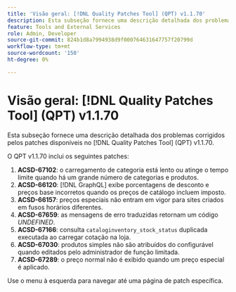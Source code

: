 ```yaml
---
title: 'Visão geral: [!DNL Quality Patches Tool] (QPT) v1.1.70'
description: Esta subseção fornece uma descrição detalhada dos problemas corrigidos pelos patches disponíveis no  [!DNL Quality Patches Tool] (QPT) v1.1.70.
feature: Tools and External Services
role: Admin, Developer
source-git-commit: 824b1d8a7994938d9f000764631647757f20799d
workflow-type: tm+mt
source-wordcount: '150'
ht-degree: 0%

---
```


# Visão geral: [!DNL Quality Patches Tool] (QPT) v1.1.70

Esta subseção fornece uma descrição detalhada dos problemas corrigidos pelos patches disponíveis no [!DNL Quality Patches Tool] (QPT) v1.1.70.

O QPT v1.1.70 inclui os seguintes patches:
1. **ACSD-67102**: o carregamento de categoria está lento ou atinge o tempo limite quando há um grande número de categorias e produtos.
1. **ACSD-66120**: [!DNL GraphQL] exibe porcentagens de desconto e preços base incorretos quando os preços de catálogo incluem imposto.
1. **ACSD-66157**: preços especiais não entram em vigor para sites criados em fusos horários diferentes.
1. **ACSD-67659**: as mensagens de erro traduzidas retornam um código *UNDEFINED*.
1. **ACSD-67166**: consulta `cataloginventory_stock_status` duplicada executada ao carregar cotação na loja.
1. **ACSD-67030**: produtos simples não são atribuídos do configurável quando editados pelo administrador de função limitada.
1. **ACSD-67289**: o preço normal não é exibido quando um preço especial é aplicado.

Use o menu à esquerda para navegar até uma página de patch específica.
